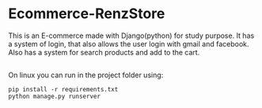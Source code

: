 # Ecommerce-RenzStore
This is an E-commerce made with Django(python) for study purpose. It has a system of login, that also allows the user login with gmail and facebook.
Also has a system for search products and add to the cart.

##
On linux you can run in the project folder using:
```shell
pip install -r requirements.txt
python manage.py runserver
```
 
